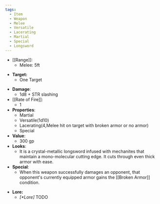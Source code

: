 ```yaml
---
tags:
  - Item
  - Weapon
  - Melee
  - Versatile
  - Lacerating
  - Martial
  - Special
  - Longsword
---
```

* [[Range]]:
	* Melee: 5ft
- **Target:**
	- One Target
* **Damage**:
	* 1d8 + STR slashing
* [[Rate of Fire]]:
	* 1
* **Properties**:
	* Martial
	* Versatile(1d10)
	* Lacerating(4,Melee hit on target with broken armor or no armor)
	* Special
* **Value**:
	* 300 gp
* **Looks**:
	* It is a crystal-metallic longsword infused with mechanites that maintain a mono-molecular cutting edge. It cuts through even thick armor with ease.
* **Special**:
	* When this weapon successfully damages an opponent, that opponent's currently equipped armor gains the [[Broken Armor]] condition. 
- **Lore:**
	- *\[\*Lore]* TODO